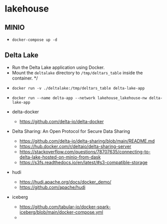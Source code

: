 # lakehouse

## MINIO

- `docker-compose up -d`

## Delta Lake
 * Run the Delta Lake application using Docker.
 * Mount the `deltalake` directory to `/tmp/deltars_table` inside the container.
*/
- `docker run -v ./deltalake:/tmp/deltars_table delta-lake-app`
- `docker run --name delta-app --network lakehouse_lakehouse-nw delta-lake-app`

- delta-docker
  - <https://github.com/delta-io/delta-docker>
- Delta Sharing: An Open Protocol for Secure Data Sharing 
  - <https://github.com/delta-io/delta-sharing/blob/main/README.md>
  - <https://hub.docker.com/r/deltaio/delta-sharing-server>
  - <https://stackoverflow.com/questions/78707635/connecting-to-delta-lake-hosted-on-minio-from-dask>
  - <https://s3fs.readthedocs.io/en/latest/#s3-compatible-storage>

- hudi 
  - <https://hudi.apache.org/docs/docker_demo/>
  - <https://github.com/apache/hudi>
- iceberg
  - <https://github.com/tabular-io/docker-spark-iceberg/blob/main/docker-compose.yml>
  - 

